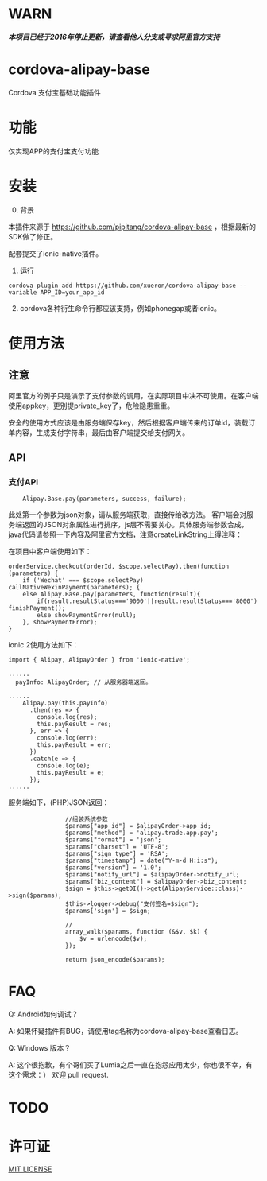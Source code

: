 # WARN
***本项目已经于2016年停止更新，请查看他人分支或寻求阿里官方支持***

# cordova-alipay-base 

Cordova 支付宝基础功能插件

# 功能

仅实现APP的支付宝支付功能

# 安装

0. 背景

本插件来源于 https://github.com/pipitang/cordova-alipay-base ，根据最新的SDK做了修正。

配套提交了ionic-native插件。

1. 运行

```
cordova plugin add https://github.com/xueron/cordova-alipay-base --variable APP_ID=your_app_id

```

2. cordova各种衍生命令行都应该支持，例如phonegap或者ionic。

# 使用方法

## 注意

阿里官方的例子只是演示了支付参数的调用，在实际项目中决不可使用。在客户端使用appkey，更别提private_key了，危险隐患重重。

安全的使用方式应该是由服务端保存key，然后根据客户端传来的订单id，装载订单内容，生成支付字符串，最后由客户端提交给支付网关。

## API

### 支付API


```
    Alipay.Base.pay(parameters, success, failure); 

```

此处第一个参数为json对象，请从服务端获取，直接传给改方法。
客户端会对服务端返回的JSON对象属性进行排序，js层不需要关心。具体服务端参数合成，java代码请参照一下内容及阿里官方文档，注意createLinkString上得注释：

在项目中客户端使用如下：
```
orderService.checkout(orderId, $scope.selectPay).then(function (parameters) {
    if ('Wechat' === $scope.selectPay) callNativeWexinPayment(parameters); {
    else Alipay.Base.pay(parameters, function(result){
        if(result.resultStatus==='9000'||result.resultStatus==='8000') finishPayment();
        else showPaymentError(null);
    }, showPaymentError);
}

```

ionic 2使用方法如下：
```
import { Alipay, AlipayOrder } from 'ionic-native';

......
  payInfo: AlipayOrder; // 从服务器端返回。

......
    Alipay.pay(this.payInfo)
      .then(res => {
        console.log(res);
        this.payResult = res;
      }, err => {
        console.log(err);
        this.payResult = err;
      })
      .catch(e => {
        console.log(e);
        this.payResult = e;
      });
......

```

服务端如下，(PHP)JSON返回：

```
                //组装系统参数
                $params["app_id"] = $alipayOrder->app_id;
                $params["method"] = 'alipay.trade.app.pay';
                $params["format"] = 'json';
                $params["charset"] = 'UTF-8';
                $params["sign_type"] = 'RSA';
                $params["timestamp"] = date("Y-m-d H:i:s");
                $params["version"] = '1.0';
                $params["notify_url"] = $alipayOrder->notify_url;
                $params["biz_content"] = $alipayOrder->biz_content;
                $sign = $this->getDI()->get(AlipayService::class)->sign($params);
                $this->logger->debug("支付签名=$sign");
                $params['sign'] = $sign;

                //
                array_walk($params, function (&$v, $k) {
                    $v = urlencode($v);
                });

                return json_encode($params);

```

# FAQ

Q: Android如何调试？

A: 如果怀疑插件有BUG，请使用tag名称为cordova-alipay-base查看日志。

Q: Windows 版本？

A: 这个很抱歉，有个哥们买了Lumia之后一直在抱怨应用太少，你也很不幸，有这个需求：） 欢迎 pull request.


# TODO

# 许可证

[MIT LICENSE](http://opensource.org/licenses/MIT)
